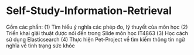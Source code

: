 # Self-Study-Information-Retrieval
Gồm các phần: 
(1) Tìm hiểu ý nghĩa các phép đo, lý thuyết của môn học 
(2) Triển khai giải thuật được nói đến trong Slide môn học IT4863
(3) Học cách sử dụng Elasticsearch
(4) Thực hiện Pet-Project về tìm kiếm thông tin ngữ nghĩa về tình trạng sức khỏe
